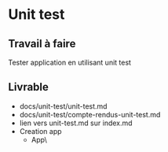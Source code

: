 # Unit test

## Travail à faire

Tester application en utilisant unit test

## Livrable
- docs/unit-test/unit-test.md
- docs/unit-test/compte-rendus-unit-test.md
- lien vers unit-test.md sur index.md 
- Creation app
  - App\
